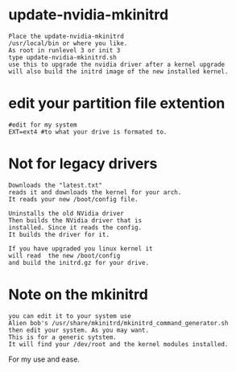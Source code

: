 # update-nvidia-mkinitrd
~~~
Place the update-nvidia-mkinitrd 
/usr/local/bin or where you like. 
As root in runlevel 3 or init 3
type update-nvidia-mkinitrd.sh
use this to upgrade the nvidia driver after a kernel upgrade
will also build the initrd image of the new installed kernel.
~~~

# edit your partition file extention 
~~~
#edit for my system
EXT=ext4 #to what your drive is formated to. 
~~~

# Not for legacy drivers
~~~
Downloads the "latest.txt"
reads it and downloads the kernel for your arch.
It reads your new /boot/config file.

Uninstalls the old NVidia driver 
Then builds the NVidia driver that is 
installed. Since it reads the config. 
It builds the driver for it.

If you have upgraded you linux kernel it 
will read  the new /boot/config
and build the initrd.gz for your drive.
~~~
# Note on the mkinitrd

~~~
you can edit it to your system use
Alien bob's /usr/share/mkinitrd/mkinitrd_command_generator.sh
then edit your system. As you may want.
This is for a generic sytstem.
It will find your /dev/root and the kernel modules installed.
~~~
For my use and ease. 
